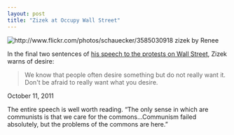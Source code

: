 ```yaml
---
layout: post
title: "Zizek at Occupy Wall Street"
---
```


<img src="http://farm4.static.flickr.com/3598/3585030918_96dd00637a.jpg" title="http://www.flickr.com/photos/schauecker/3585030918 zizek by Renee">

In the final two sentences of [his speech to the protests on Wall Street](http://www.fishrockroad.org/2011/10/zizek-at-occupy-wall-street.html), Zizek warns of desire:

> We know that people often desire something but do not really want it. Don't be afraid to really want what you desire.

<p class="date">October 11, 2011</p>

<p class="postscript">The entire speech is well worth reading. &ldquo;The only sense in which are communists is that we care for the commons...Communism failed absolutely, but the problems of the commons are here.&rdquo;</p>
